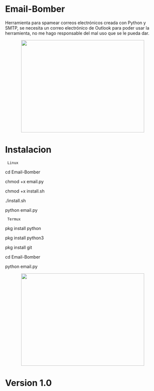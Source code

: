 # Email-Bomber
Herramienta para spamear correos electrónicos creada con Python y SMTP, se necesita un correo electrónico de Outlook para poder usar la herramienta, no me hago responsable del mal uso que se le pueda dar.

<p align="center"> <img width="400" height="300" src="https://github.com/RIP-Network/Email-Bomber/blob/main/foto.jpg"> </p>


# Instalacion

     Linux

cd Email-Bomber

chmod +x email.py

chmod +x install.sh

./install.sh

python email.py


     Termux

pkg install python 

pkg install python3 

pkg install git

cd Email-Bomber 

python email.py

<p align="center"> <img width="400" height="300" src="https://github.com/RIP-Network/Email-Bomber/blob/main/img.jpg"> </p>


# Version 1.0
